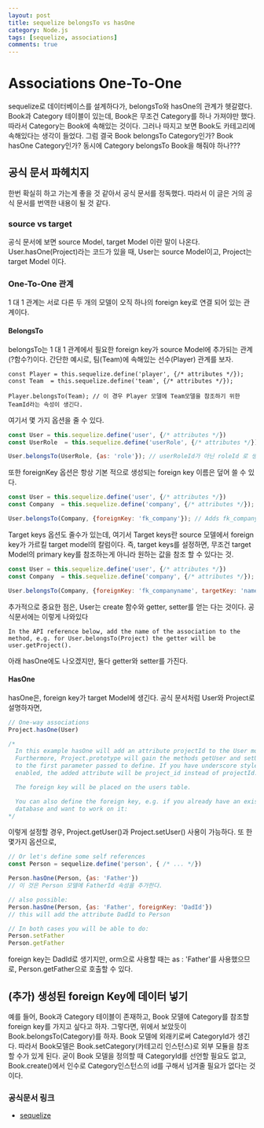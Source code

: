 ```yaml
---
layout: post
title: sequelize belongsTo vs hasOne
category: Node.js
tags: [sequelize, associations]
comments: true 
--- 
```



# Associations One-To-One 

sequelize로 데이터베이스를 설계하다가, belongsTo와 hasOne의 관계가 헷갈렸다. Book과 Category 테이블이 있는데, Book은 무조건 Category를 하나 가져야만 했다. 따라서 Category는 Book에 속해있는 것이다. 그러나 따지고 보면 Book도 카테고리에 속해있다는 생각이 들었다. 그럼 결국 Book belongsTo Category인가? Book hasOne Category인가? 동시에 Category belongsTo Book을 해줘야 하나??? 

## 공식 문서 파헤치지

한번 확실히 하고 가는게 좋을 것 같아서 공식 문서를 정독했다. 따라서 이 글은 거의 공식 문서를 번역한 내용이 될 것 같다.



### source vs target

공식 문서에 보면 source Model, target Model 이란 말이 나온다. User.hasOne(Project)라는 코드가 있을 때, User는 source Model이고, Project는 target Model 이다. 



### One-To-One 관계

1 대 1 관계는 서로 다른 두 개의 모델이 오직 하나의 foreign key로 연결 되어 있는 관계이다.



#### BelongsTo

belongsTo는 1 대 1 관계에서 필요한 foreign key가 source Model에 추가되는 관계(?함수?)이다. 간단한 예시로, 팀(Team)에 속해있는 선수(Player) 관계를 보자.

```
const Player = this.sequelize.define('player', {/* attributes */});
const Team  = this.sequelize.define('team', {/* attributes */});

Player.belongsTo(Team); // 이 경우 Player 모델에 Team모델을 참조하기 위한 TeamId라는 속성이 생긴다.
```

여기서 몇 가지 옵션을 줄 수 있다.

```javascript
const User = this.sequelize.define('user', {/* attributes */})
const UserRole  = this.sequelize.define('userRole', {/* attributes */});

User.belongsTo(UserRole, {as: 'role'}); // userRoleId가 아닌 roleId 로 생성된다.
```

또한 foreignKey 옵션은 항상 기본 적으로 생성되는 foreign key 이름은 덮어 쓸 수 있다.

```javascript
const User = this.sequelize.define('user', {/* attributes */})
const Company  = this.sequelize.define('company', {/* attributes */});

User.belongsTo(Company, {foreignKey: 'fk_company'}); // Adds fk_company to User
```

Target keys 옵션도 줄수가 있는데, 여기서 Target keys란 source 모델에서 foreign key가 가르킬 target model의 칼럼이다. 즉, target keys를 설정하면, 무조건 target Model의 primary key를 참조하는게 아니라 원하는 값을 참조 할 수 있다는 것.

```javascript
const User = this.sequelize.define('user', {/* attributes */})
const Company  = this.sequelize.define('company', {/* attributes */});

User.belongsTo(Company, {foreignKey: 'fk_companyname', targetKey: 'name'}); // Adds fk_companyname to User
```

추가적으로 중요한 점은, User는 create 함수와 getter, setter를 얻는 다는 것이다. 공식문서에는 이렇게 나와있다
```
In the API reference below, add the name of the association to the method, e.g. for User.belongsTo(Project) the getter will be user.getProject().
```

아래 hasOne에도 나오겠지만, 둘다 getter와 setter를 가진다.

#### HasOne

hasOne은, foreign key가 target Model에 생긴다. 공식 문서처럼 User와 Project로 설명하자면,

```javascript
// One-way associations
Project.hasOne(User)

/*
  In this example hasOne will add an attribute projectId to the User model!
  Furthermore, Project.prototype will gain the methods getUser and setUser according
  to the first parameter passed to define. If you have underscore style
  enabled, the added attribute will be project_id instead of projectId.

  The foreign key will be placed on the users table.

  You can also define the foreign key, e.g. if you already have an existing
  database and want to work on it:
*/

```

이렇게 설정할 경우, Project.getUser()과 Project.setUser() 사용이 가능하다. 또 한 몇가지 옵션으로,

```javascript
// Or let's define some self references
const Person = sequelize.define('person', { /* ... */})

Person.hasOne(Person, {as: 'Father'})
// 이 것은 Person 모델에 FatherId 속성을 추가한다.

// also possible:
Person.hasOne(Person, {as: 'Father', foreignKey: 'DadId'})
// this will add the attribute DadId to Person

// In both cases you will be able to do:
Person.setFather
Person.getFather
```

foreign key는 DadId로 생기지만, orm으로 사용할 때는 as  : 'Father'를 사용했으므로, Person.getFather으로 호출할 수 있다.



## (추가) 생성된 foreign Key에 데이터 넣기
예를 들어, Book과 Category 테이블이 존재하고, Book 모델에 Category를 참조할 foreign key를 가지고 싶다고 하자. 그렇다면, 위에서 보았듯이 Book.belongsTo(Category)를 하자. Book 모델에 외래키로써 CategoryId가 생긴다. 따라서 Book모델은 Book.setCategory(카테고리 인스턴스)로 외부 모듈을 참조 할 수가 있게 된다. 굳이 Book 모델을 정의할 때 CategoryId를 선언할 필요도 없고, Book.create()에서 인수로 Category인스턴스의 id를 구해서 넘겨줄 필요가 없다는 것이다.


### 공식문서 링크

- [sequelize](http://docs.sequelizejs.com/manual/tutorial/associations.html)

